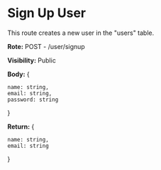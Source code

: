 # Sign Up User

This route creates a new user in the "users" table.

**Rote:** POST - /user/signup

**Visibility:** Public

**Body:** { 
    
    name: string,
    email: string,
    password: string
    
}

**Return:** { 
    
    name: string,
    email: string
    
}